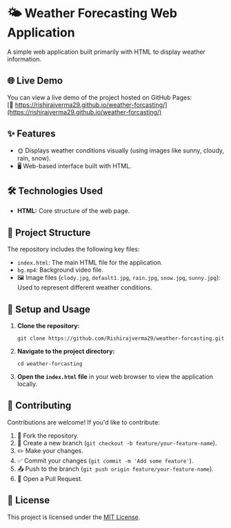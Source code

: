# 🌤️ Weather Forecasting Web Application

A simple web application built primarily with HTML to display weather information.

## 🌐 Live Demo

You can view a live demo of the project hosted on GitHub Pages:  
[🔗 https://rishirajverma29.github.io/weather-forcasting/](https://rishirajverma29.github.io/weather-forcasting/)

## ✨ Features

* 🌞 Displays weather conditions visually (using images like sunny, cloudy, rain, snow).  
* 🖥️ Web-based interface built with HTML.

## 🛠️ Technologies Used

* **HTML:** Core structure of the web page.

## 📂 Project Structure

The repository includes the following key files:  
* `index.html`: The main HTML file for the application.  
* `bg.mp4`: Background video file.  
* 🖼️ Image files (`clody.jpg`, `default1.jpg`, `rain.jpg`, `snow.jpg`, `sunny.jpg`): Used to represent different weather conditions.

## 🚀 Setup and Usage

1. **Clone the repository:**  
    ```
    git clone https://github.com/Rishirajverma29/weather-forcasting.git
    ```
2. **Navigate to the project directory:**  
    ```
    cd weather-forcasting
    ```
3. **Open the `index.html` file** in your web browser to view the application locally.

## 🤝 Contributing

Contributions are welcome! If you'd like to contribute:  
1. 🍴 Fork the repository.  
2. 🌱 Create a new branch (`git checkout -b feature/your-feature-name`).  
3. ✏️ Make your changes.  
4. ✅ Commit your changes (`git commit -m 'Add some feature'`).  
5. 📤 Push to the branch (`git push origin feature/your-feature-name`).  
6. 🔀 Open a Pull Request.

## 📜 License

This project is licensed under the [MIT License](LICENSE).